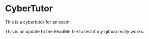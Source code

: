   # CyberTutor 
This is a cybertutor for an exam.

This is an update to the ReadMe file to test if my github really works.
